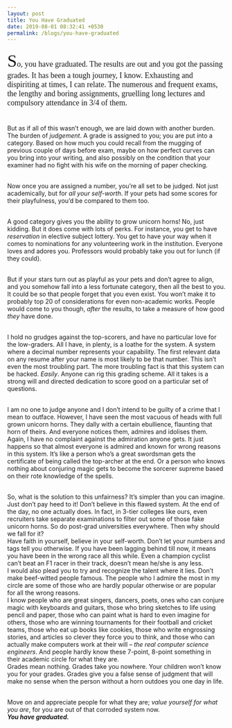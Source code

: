 ```yaml
---
layout: post
title: You Have Graduated
date: 2019-08-01 08:32:41 +0530
permalink: /blogs/you-have-graduated
---
```



<div>
<p class="article" style="font-family: Garamond; font-size: 18px;">
<span style="font-size: 40px; font-style: bold" >S</span>o, you have graduated. The results are out and you got the passing grades.
It has been a tough journey, I know. Exhausting and dispiriting at times, I can
relate.
The numerous and frequent exams, the lengthy and boring assignments, gruelling
long lectures
and compulsory attendance in 3/4 of them. <br><br>

But as if all of this wasn’t enough, we are laid down with another burden.
The burden of <span style="font-style: italic">judgement</span>. A grade is assigned to you; you are put into a
category.
Based on how much you could recall from the mugging of previous couple of days
before exam,
maybe on how perfect curves can you bring into your writing, and also possibly
on the condition that your examiner had no fight with his wife on the morning of
paper checking.<br><br>

Now once you are assigned a number, you’re all set to be judged. Not just
academically, but for <span style="font-style: italic">all your self-worth</span>. If your pets had some scores
for
their playfulness, you’d be compared to them too.<br><br>

A good category gives you the ability to grow unicorn horns! No, just kidding.
But it does come with lots of perks. For instance, you get to have
<span style="font-style: italic">reservation</span> in elective subject lottery. You get to have your way when it
comes
to nominations for any volunteering work in the institution. Everyone loves and
adores you. Professors would probably take you out for lunch (if they
could).<br><br>

But if your stars turn out as playful as your pets and don’t agree to align, and
you somehow fall into a less fortunate category, then all the best to you. It
could be so that people forget that you even exist. You won’t make it to
probably top 20 of considerations for even non-academic works. People would come
to you though, <span style="font-style: italic">after</span> the results, to take a measure of how good
<span style="font-style: italic">they</span> have done.<br><br>

I hold no grudges against the top-scorers, and have no particular love for the
low-graders. All I have, in plenty, is a loathe for the system. A system where a
decimal number represents your capability. The first relevant data on any resume
after your name is most likely to be that number. This isn’t even the most
troubling part. The more troubling fact is that this system can be hacked. 
<span style="font-style: italic">Easily</span>. Anyone can rig this grading scheme. All it takes is a strong will
and
directed dedication to score good on a particular set of questions.<br><br>

I am no one to judge anyone and I don’t intend to be guilty of a crime that I
mean to outface. However, I have seen the most vacuous of heads with full grown
unicorn horns. They dally with a certain ebullience, flaunting that horn of
theirs. And everyone notices them, admires and idolises them.
Again, I have no complaint against the admiration anyone gets. It just happens
so that almost everyone is admired and known for wrong reasons in this system.
It’s like a person who’s a great swordsman gets the certificate of being called
the top-archer at the end. Or a person who knows nothing about conjuring magic
gets to become the sorcerer supreme based on their rote knowledge of the
spells.<br><br>

So, what is the solution to this unfairness? It’s simpler than you can imagine.
Just don’t pay heed to it! Don’t believe in this flawed system. At the end of
the day, no one actually does. In fact, in 3-tier colleges like ours, even
recruiters take separate examinations to filter out some of those fake unicorn
horns. So do post-grad universities everywhere. Then why should we fall for it?<br>
Have faith in yourself, believe in your self-worth. Don’t let your numbers and
tags tell you otherwise. If you have been lagging behind till now, it means you
have been in the wrong race all this while. Even a champion cyclist can’t beat
an F1 racer in their track, doesn’t mean he/she is any less.<br>
I would also plead you to try and recognize the talent where it lies. Don’t make
beef-witted people famous. The people who I admire the most in my circle are
some of those who are hardly popular otherwise or are popular for all the
wrong reasons.<br>
I know people who are great singers, dancers, poets, ones who can conjure magic
with keyboards and guitars, those who bring sketches to life using pencil and
paper, those who can paint what is hard to even imagine for others, those who are winning
tournaments for their football and cricket teams, those who eat up books like
cookies, those who write engrossing stories, and articles so clever they force
you to think, and those who can actually make computers work at their will – <span style="font-style: italic">the
real computer science engineers</span>. And people hardly know these 7-point, 8-point
something in their academic circle for what they are.<br>
Grades mean nothing. Grades take you nowhere. Your children won’t know you for
your grades. Grades give you a false sense of judgment that will make no sense
when the person without a horn outdoes you one day in life.
<br><br>

Move on and appreciate people for what they are; <span style="font-style: italic">value yourself for what you are</span>, for you are out of that
corroded system now. <br><b><span style="font-style: italic">You have graduated.</span></b><br><br>

</p>
</div>